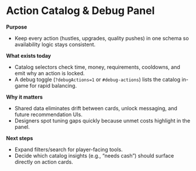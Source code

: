 # Action Catalog & Debug Panel

**Purpose**
- Keep every action (hustles, upgrades, quality pushes) in one schema so availability logic stays consistent.

**What exists today**
- Catalog selectors check time, money, requirements, cooldowns, and emit why an action is locked.
- A debug toggle (`?debugActions=1` or `#debug-actions`) lists the catalog in-game for rapid balancing.

**Why it matters**
- Shared data eliminates drift between cards, unlock messaging, and future recommendation UIs.
- Designers spot tuning gaps quickly because unmet costs highlight in the panel.

**Next steps**
- Expand filters/search for player-facing tools.
- Decide which catalog insights (e.g., “needs cash”) should surface directly on action cards.
